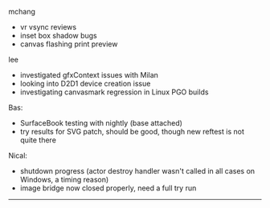 mchang
* vr vsync reviews
* inset box shadow bugs
* canvas flashing print preview



lee
* investigated gfxContext issues with Milan
* looking into D2D1 device creation issue
* investigating canvasmark regression in Linux PGO builds



Bas:
* SurfaceBook testing with nightly (base attached)
* try results for SVG patch, should be good, though new reftest is not quite there



Nical:
* shutdown progress (actor destroy handler wasn't called in all cases on Windows, a timing reason)
* image bridge now closed properly, need a full try run

________________



